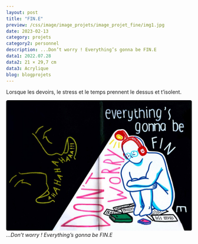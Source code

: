 ```yaml
---
layout: post
title: "FIN.E"
preview: /css/image/image_projets/image_projet_fine/img1.jpg
date: 2023-02-13
category: projets 
category2: personnel
description: ...Don’t worry ! Everything’s gonna be FIN.E
data1: 2022.07.28
data2: 21 × 29,7 cm
data3: Acrylique
blog: blogprojets
---
```


Lorsque les devoirs, le stress et le temps prennent le dessus et t’isolent.

<img onclick="Zoom(this)" class="img-gallery" src="/css/image/image_projets/image_projet_fine/img1.jpg">
<em>...Don’t worry ! Everything’s gonna be FIN.E</em>


